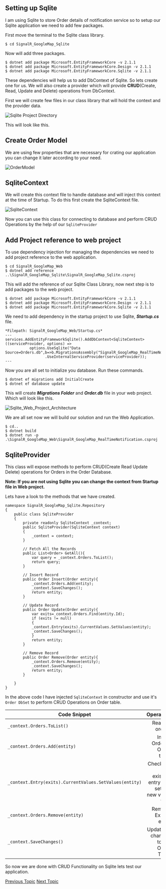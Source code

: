 ## Setting up Sqlite
I am using Sqlite to store Order details of notification service so to setup our Sqlite application we need to add few packages.

First move the terminal to the Sqlite class library.
```
$ cd SignalR_GoogleMap_Sqlite
```
Now will add three packages.
```
$ dotnet add package Microsoft.EntityFrameworkCore -v 2.1.1
$ dotnet add package Microsoft.EntityFrameworkCore.Design -v 2.1.1
$ dotnet add package Microsoft.EntityFrameworkCore.Sqlite -v 2.1.1
```
These dependencies will help us to add DbContext of Sqlite. So lets create one for us. We will also create a provider which will provide **CRUD**(Create, Read, Update and Delete) operations from DbContext.

First we will create few files in our class library that will hold the context and the provider data.

![Sqlite Project Directory](Images/sqlite_project_directory.PNG)

This will look like this.

## Create Order Model

We are using few properties that are necessary for crating our application you can change it later according to your need.

![OrderModel](Images/Order_model.PNG)

## SqliteContext
We will create this context file to handle database and will inject this context at the time of Startup. To do this first create the SqliteContext file.

![SqliteContext](Images/SqliteContext.PNG)

Now you can use this class for connecting to database and perform CRUD Operations by the help of our `SqliteProvider`

## Add Project reference to web project

To use dependency injection for managing the dependencies we need to add project reference to the web application.

```
$ cd SignalR_GoogleMap_Web
$ dotnet add reference ..\SignalR_GoogleMap_Sqlite\SignalR_GoogleMap_Sqlite.csproj
```

This will add the reference of our Sqlite Class Library, now next step is to add packages to the web project.

```
$ dotnet add package Microsoft.EntityFrameworkCore -v 2.1.1
$ dotnet add package Microsoft.EntityFrameworkCore.Design -v 2.1.1
$ dotnet add package Microsoft.EntityFrameworkCore.Sqlite -v 2.1.1
```
We need to add dependency in the startup project to use Sqlite, ***Startup.cs*** file.

```
*Filepath: SignalR_GoogleMap_Web/Startup.cs*
---
services.AddEntityFrameworkSqlite().AddDbContext<SqliteContext>((serviceProvider, options) =>
           options.UseSqlite("Data Source=Orders.db",b=>b.MigrationsAssembly("SignalR_GoogleMap_RealTimeNotification"))
                  .UseInternalServiceProvider(serviceProvider));
---
```
Now you are all set to initialize you database. Run these commands.
```
$ dotnet ef migrations add InitialCreate
$ dotnet ef database update
```
This will create ***Migrations Folder*** and ***Order.db*** file in your web project. Which will look like this.

![Sqlite_Web_Project_Architecture](Images/Sqlite_Web_Project_Architecture.PNG)

We are all set now we will build our solution and run the Web Application.
```
$ cd..
$ dotnet build
$ dotnet run -p .\SignalR_GoogleMap_Web\SignalR_GoogleMap_RealTimeNotification.csproj
```

## SqliteProvider
This class will expose methods to perform CRUD(Create Read Update Delete) operations for Orders in the Order Database.

**Note: If you are not using Sqlite you can change the context from Startup file in Web project.**

Lets have a look to the methods that we have created.

```
namespace SignalR_GoogleMap_Sqlite.Repository
{
    public class SqliteProvider
    {
        private readonly SqliteContext _context;
        public SqliteProvider(SqliteContext context)
        {
            _context = context;
        }

        // Fetch All the Records
        public List<Order> GetAll(){
            var query = _context.Orders.ToList();
            return query;
        }

        // Insert Record
        public Order Insert(Order entity){
            _context.Orders.Add(entity);
            _context.SaveChanges();
            return entity;
        }

        // Update Record
        public Order Update(Order entity){
            var exits=_context.Orders.Find(entity.Id);
            if (exits != null)
            {
            _context.Entry(exits).CurrentValues.SetValues(entity);
            _context.SaveChanges();
            }
            return entity;
        }

        // Remove Record
        public Order Remove(Order entity){
            _context.Orders.Remove(entity);
            _context.SaveChanges();
            return entity;
        }

    }
}
```

In the above code I have injected `SqliteContext` in constructor and use it's `Order DbSet` to perform CRUD Operations on Order table.

| Code Snippet        | Operation  |
| -------------       | -----:|
| `_context.Orders.ToList()`          | Read all orders |
| `_context.Orders.Add(entity)`          |   Insert Order in Order table |
| `_context.Entry(exits).CurrentValues.SetValues(entity)`     |    Check for the existing entry and set the new value to it. |
| `_context.Orders.Remove(entity)` | Remove Exiting entry |
| `_context.SaveChanges()` | Update all changes to the Order Table |

So now we are done with CRUD Functionality on Sqlite lets test our application.

[Previous Topic][1]                                 [Next Topic][2]

[1]: SettingUpApplication.md
[2]: UnitTestingSqlite.md